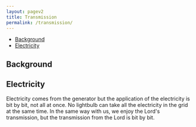 ```yaml
---
layout: pagev2
title: Transmission
permalink: /transmission/
---
```

- [Background](#background)
- [Electricity](#electricity)

## Background

## Electricity

Electricity comes from the generator but the application of the electricity is bit by bit, not all at once. No lightbulb can take all the electricity in the grid at the same time. In the same way with us, we enjoy the Lord's transmission, but the transmission from the Lord is bit by bit. 